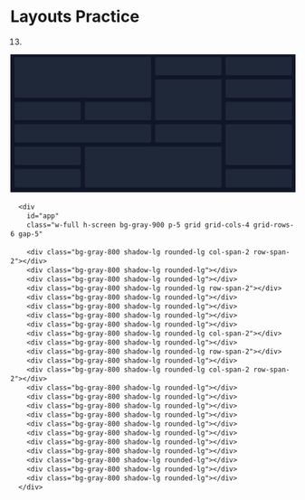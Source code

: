 # Layouts Practice

13.

![Layout 13](src/img/layout-13.png)

      <div
        id="app"
        class="w-full h-screen bg-gray-900 p-5 grid grid-cols-4 grid-rows-6 gap-5"

        <div class="bg-gray-800 shadow-lg rounded-lg col-span-2 row-span-2"></div>
        <div class="bg-gray-800 shadow-lg rounded-lg"></div>
        <div class="bg-gray-800 shadow-lg rounded-lg"></div>
        <div class="bg-gray-800 shadow-lg rounded-lg row-span-2"></div>
        <div class="bg-gray-800 shadow-lg rounded-lg"></div>
        <div class="bg-gray-800 shadow-lg rounded-lg"></div>
        <div class="bg-gray-800 shadow-lg rounded-lg"></div>
        <div class="bg-gray-800 shadow-lg rounded-lg"></div>
        <div class="bg-gray-800 shadow-lg rounded-lg col-span-2"></div>
        <div class="bg-gray-800 shadow-lg rounded-lg"></div>
        <div class="bg-gray-800 shadow-lg rounded-lg row-span-2"></div>
        <div class="bg-gray-800 shadow-lg rounded-lg"></div>
        <div class="bg-gray-800 shadow-lg rounded-lg col-span-2 row-span-2"></div>
        <div class="bg-gray-800 shadow-lg rounded-lg"></div>
        <div class="bg-gray-800 shadow-lg rounded-lg"></div>
        <div class="bg-gray-800 shadow-lg rounded-lg"></div>
        <div class="bg-gray-800 shadow-lg rounded-lg"></div>
        <div class="bg-gray-800 shadow-lg rounded-lg"></div>
        <div class="bg-gray-800 shadow-lg rounded-lg"></div>
        <div class="bg-gray-800 shadow-lg rounded-lg"></div>
        <div class="bg-gray-800 shadow-lg rounded-lg"></div>
        <div class="bg-gray-800 shadow-lg rounded-lg"></div>
        <div class="bg-gray-800 shadow-lg rounded-lg"></div>
        <div class="bg-gray-800 shadow-lg rounded-lg"></div>
      </div>
